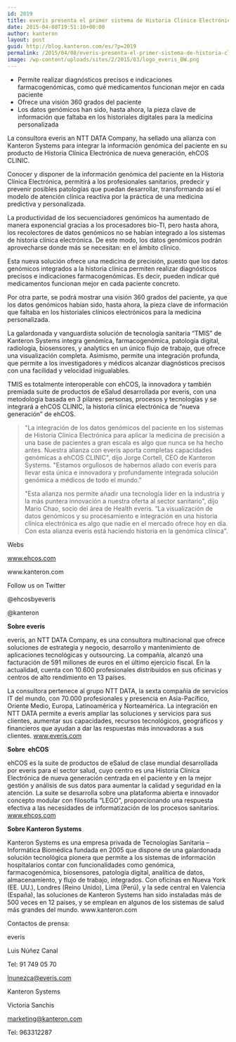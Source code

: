 ```yaml
---
id: 2019
title: everis presenta el primer sistema de Historia Clínica Electrónica con capacidades genómicas de Kanteron
date: 2015-04-08T19:51:10+00:00
author: kanteron
layout: post
guid: http://blog.kanteron.com/es/?p=2019
permalink: /2015/04/08/everis-presenta-el-primer-sistema-de-historia-clinica-electronica-con-capacidades-genomicas/
image: /wp-content/uploads/sites/2/2015/03/logo_everis_BW.png
---
```

  * Permite realizar diagnósticos precisos e indicaciones farmacogenómicas, como qué medicamentos funcionan mejor en cada paciente
  * Ofrece una visión 360 grados del paciente
  * Los datos genómicos han sido, hasta ahora, la pieza clave de información que faltaba en los historiales digitales para la medicina personalizada

<p class="p10">
  La consultora everis an NTT DATA Company, ha sellado una alianza con Kanteron Systems para integrar la información genómica del paciente en su producto de Historia Clínica Electrónica de nueva generación, ehCOS CLINIC.
</p>

<p class="p10">
  Conocer y disponer de la información genómica del paciente en la Historia Clínica Electrónica, permitirá a los profesionales sanitarios, predecir y prevenir posibles patologías que puedan desarrollar, transformando así el modelo de atención clínica reactiva por la práctica de una medicina predictiva y personalizada.
</p>

<p class="p10">
  La productividad de los secuenciadores genómicos ha aumentado de manera exponencial gracias a los procesadores bio-TI, pero hasta ahora, los recolectores de datos genómicos no se habían integrado a los sistemas de historia clínica electrónica. De este modo, los datos genómicos podrán aprovecharse donde más se necesitan: en el ámbito clínico.
</p>

<p class="p10">
  Esta nueva solución ofrece una medicina de precisión, puesto que los datos genómicos integrados a la historia clínica permiten realizar diagnósticos precisos e indicaciones farmacogenómicas. Es decir, pueden indicar qué medicamentos funcionan mejor en cada paciente concreto.
</p>

<p class="p10">
  Por otra parte, se podrá mostrar una visión 360 grados del paciente, ya que los datos genómicos habían sido, hasta ahora, la pieza clave de información que faltaba en los historiales clínicos electrónicos para la medicina personalizada.
</p>

<p class="p10">
  La galardonada y vanguardista solución de tecnología sanitaria “TMIS” de Kanteron Systems integra genómica, farmacogenómica, patología digital, radiología, biosensores, y analytics en un único flujo de trabajo, que ofrece una visualización completa. Asimismo, permite una integración profunda, que permite a los investigadores y médicos alcanzar diagnósticos precisos con una facilidad y velocidad inigualables.
</p>

<p class="p10">
  TMIS es totalmente interoperable con ehCOS, la innovadora y también premiada suite de productos de eSalud desarrollada por everis, con una metodología basada en 3 pilares: personas, procesos y tecnologías y se integrará a ehCOS CLINIC, la historia clínica electrónica de “nueva generación” de ehCOS.
</p>

> <p class="p10">
>   "La integración de los datos genómicos del paciente en los sistemas de Historia Clínica Electrónica para aplicar la medicina de precisión a una base de pacientes a gran escala es algo que nunca se ha hecho antes. Nuestra alianza con everis aporta completas capacidades genómicas a ehCOS CLINIC", dijo Jorge Cortell, CEO de Kanteron Systems. "Estamos orgullosos de habernos aliado con everis para llevar esta única e innovadora y profundamente integrada solución genómica a médicos de todo el mundo."
> </p>
> 
> <p class="p10">
>   "Esta alianza nos permite añadir una tecnología líder en la industria y la más puntera innovación a nuestra oferta al sector sanitario", dijo Mario Chao, socio del área de Health everis. “La visualización de datos genómicos y su procesamiento e integración en una historia clínica electrónica es algo que nadie en el mercado ofrece hoy en día. Con esta alianza everis está haciendo historia en la genómica clínica".
> </p>

<p class="p12">
  Webs
</p>

<p class="p13">
  <span class="s1"><a href="../../../../../AppData/Local/Microsoft/Windows/Temporary%20Internet%20Files/Content.Outlook/K2Y9TL38/%22">www.ehcos.com</a></span>
</p>

<p class="p13">
  <span class="s1">www.kanteron.com</span>
</p>

<p class="p12">
  Follow us on Twitter
</p>

<p class="p15">
  @ehcosbyeveris
</p>

<p class="p15">
  @kanteron
</p>

<p class="p17">
  <b>Sobre everis</b>
</p>

<p class="p17">
  everis, an NTT DATA Company, es una consultora multinacional que ofrece soluciones de estrategia y negocio, desarrollo y mantenimiento de aplicaciones tecnológicas y outsourcing. La compañía, alcanzó una facturación de 591 millones de euros en el último ejercicio fiscal. En la actualidad, cuenta con 10.600 profesionales distribuidos en sus oficinas y centros de alto rendimiento en 13 países.
</p>

<p class="p17">
  La consultora pertenece al grupo NTT DATA, la sexta compañía de servicios IT del mundo, con 70.000 profesionales y presencia en Asia-Pacífico, Oriente Medio, Europa, Latinoamérica y Norteamérica. La integración en NTT DATA permite a everis ampliar las soluciones y servicios para sus clientes, aumentar sus capacidades, recursos tecnológicos, geográficos y financieros que ayudan a dar las respuestas más innovadoras a sus clientes. <a href="http://www.everis.com"><span class="s2">www.everis.com</span></a>
</p>

<p class="p17">
  <b>Sobre<span class="Apple-converted-space">  </span>ehCOS </b>
</p>

<p class="p18">
  ehCOS es la suite de productos de eSalud de clase mundial desarrollada por everis para el sector salud, cuyo centro es una Historia Clínica Electrónica de nueva generación centrada en el paciente y en la mejor gestión y análisis de sus datos para aumentar la calidad y seguridad en la atención. La suite se desarrolla sobre una plataforma abierta e innovador concepto modular con filosofía “LEGO”, proporcionando una respuesta efectiva a las necesidades de informatización de los procesos sanitarios. <a href="%22http:"><span class="s2">www.ehcos.com</span></a>
</p>

<p class="p17">
  <b>Sobre Kanteron Systems </b>
</p>

<p class="p17">
  Kanteron Systems es una empresa privada de Tecnologías Sanitaria – Informática Biomédica fundada en 2005 que dispone de una galardonada solución tecnológica pionera que permite a los sistemas de información hospitalarios contar con funcionalidades como genómica, farmacogenómica, biosensores, patología digital, analítica de datos, almacenamiento, y flujo de trabajo, integrados. Con oficinas en Nueva York (EE. UU.), Londres (Reino Unido), Lima (Perú), y la sede central en Valencia (España), las soluciones de Kanteron Systems han sido instaladas más de 500 veces en 12 países, y se emplean en algunos de los sistemas de salud más grandes del mundo. www.kanteron.com
</p>

<p class="p17">
  Contactos de prensa:
</p>

everis

Luis Núñez Canal
  
Tel: 91 749 05 70
  
lnunezca@everis.com

Kanteron Systems

Victoria Sanchis
  
marketing@kanteron.com
  
Tel: 963312287